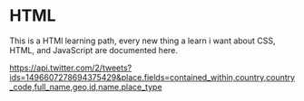 # HTML

This is a HTMl learning path, every new thing a learn i want about CSS, HTML, and JavaScript are documented here.


https://api.twitter.com/2/tweets?ids=1496607278694375429&place.fields=contained_within,country,country_code,full_name,geo,id,name,place_type